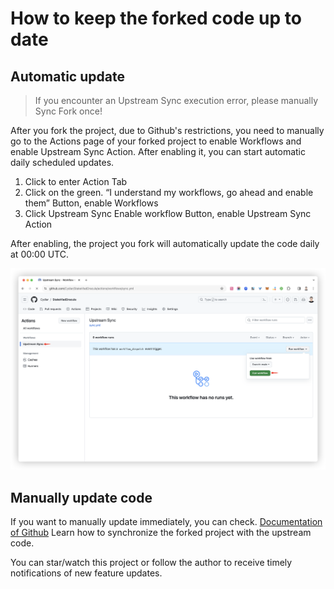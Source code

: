 # How to keep the forked code up to date

## Automatic update
> If you encounter an Upstream Sync execution error, please manually Sync Fork once!

After you fork the project, due to Github's restrictions, you need to manually go to the Actions page of your forked project to enable Workflows and enable Upstream Sync Action. After enabling it, you can start automatic daily scheduled updates.


1. Click to enter Action Tab  
2. Click on the green. “I understand my workflows, go ahead and enable them” Button, enable Workflows  
3. Click Upstream Sync Enable workflow Button, enable Upstream Sync Action

After enabling, the project you fork will automatically update the code daily at 00:00 UTC.


![Enable Automatic Updates](../docs/images/enable-actions-sync.jpg)

## Manually update code
If you want to manually update immediately, you can check. [Documentation of Github](https://docs.github.com/en/pull-requests/collaborating-with-pull-requests/working-with-forks/syncing-a-fork) Learn how to synchronize the forked project with the upstream code.


You can star/watch this project or follow the author to receive timely notifications of new feature updates.
